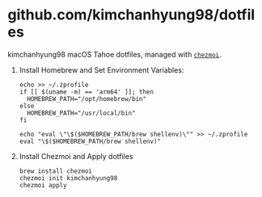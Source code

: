 # github.com/kimchanhyung98/dotfiles

kimchanhyung98 macOS Tahoe dotfiles, managed with [`chezmoi`](https://www.chezmoi.io).

1. Install Homebrew and Set Environment Variables:

      ```shell
      echo >> ~/.zprofile
      if [[ $(uname -m) == 'arm64' ]]; then
        HOMEBREW_PATH="/opt/homebrew/bin"
      else
        HOMEBREW_PATH="/usr/local/bin"
      fi
      
      echo "eval \"\$($HOMEBREW_PATH/brew shellenv)\"" >> ~/.zprofile
      eval "\$($HOMEBREW_PATH/brew shellenv)"
      ```

2. Install Chezmoi and Apply dotfiles

      ```shell
      brew install chezmoi
      chezmoi init kimchanhyung98
      chezmoi apply
      ```
